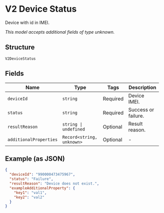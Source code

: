 
# V2 Device Status

Device with id in IMEI.

*This model accepts additional fields of type unknown.*

## Structure

`V2DeviceStatus`

## Fields

| Name | Type | Tags | Description |
|  --- | --- | --- | --- |
| `deviceId` | `string` | Required | Device IMEI. |
| `status` | `string` | Required | Success or failure. |
| `resultReason` | `string \| undefined` | Optional | Result reason. |
| `additionalProperties` | `Record<string, unknown>` | Optional | - |

## Example (as JSON)

```json
{
  "deviceId": "990000473475967",
  "status": "Failure",
  "resultReason": "Device does not exist.",
  "exampleAdditionalProperty": {
    "key1": "val1",
    "key2": "val2"
  }
}
```

